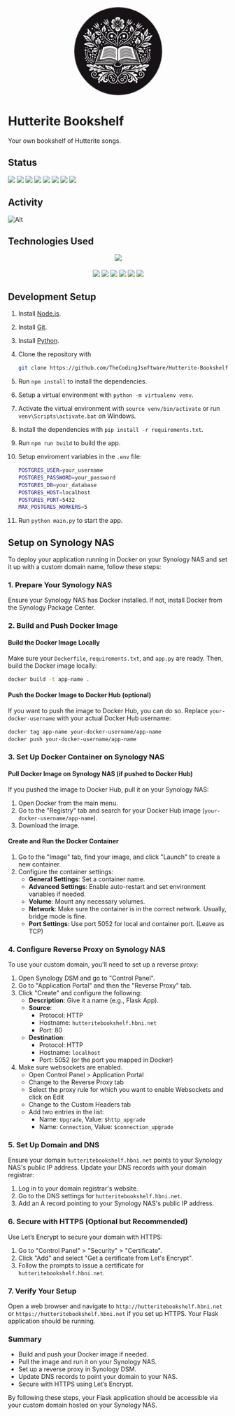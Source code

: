 <p align="center">
    <img src="static/icons/icon.png" style="border-radius: 50%; width: 200px; border: 1px solid gray;"/>
</p>

# Hutterite Bookshelf

Your own bookshelf of Hutterite songs.

## Status

<p align="left">
    <a><img src="https://img.shields.io/github/created-at/TheCodingJsoftware/Hutterite-Bookshelf"/></a>
    <a><img src="https://img.shields.io/github/license/TheCodingJsoftware/Hutterite-Bookshelf"/></a>
    <a><img src="https://img.shields.io/github/repo-size/TheCodingJsoftware/Hutterite-Bookshelf?label=Size"/></a>
    <a><img src="https://img.shields.io/github/commit-activity/m/TheCodingJsoftware/Hutterite-Bookshelf"/></a>
    <a><img src="https://img.shields.io/github/languages/count/TheCodingJsoftware/Hutterite-Bookshelf"></a>
    <a><img src="https://img.shields.io/github/languages/top/TheCodingJsoftware/Hutterite-Bookshelf"></a>
    <a><img src="https://img.shields.io/badge/python-3.12-blue"></a>
    <a><img src="https://img.shields.io/docker/automated/jarebear/hutterite-bookshelf"></a>
</p>

## Activity

![Alt](https://repobeats.axiom.co/api/embed/6c3f53db95af4432c92064ad6878445462a95ab8.svg "Repobeats analytics image")

## Technologies Used

<p align="center">
    <a><img src="https://github.com/tornadoweb/tornado/blob/stable/docs/tornado.png?raw=true"></a>
    <br>
    <br>
    <a><img src="https://img.shields.io/badge/Docker-2496ED?logo=docker&logoColor=fff"></a>
    <a><img src="https://img.shields.io/badge/Postgres-%23316192.svg?logo=postgresql&logoColor=white"></a>
    <a><img src="https://img.shields.io/badge/Python-3776AB?logo=python&logoColor=fff"></a>
    <a><img src="https://img.shields.io/badge/HTML-%23E34F26.svg?logo=html5&logoColor=white"></a>
    <a><img src="https://img.shields.io/badge/CSS-1572B6?logo=css3&logoColor=fff"></a>
    <a><img src="https://img.shields.io/badge/TypeScript-3178C6?logo=typescript&logoColor=fff"></a>
</p>

## Development Setup

1. Install [Node.js](https://nodejs.org/en/download/).
2. Install [Git](https://git-scm.com/downloads).
3. Install [Python](https://www.python.org/downloads/).
4. Clone the repository with

    ```bash
    git clone https://github.com/TheCodingJsoftware/Hutterite-Bookshelf.git
    ```

5. Run `npm install` to install the dependencies.
6. Setup a virtual environment with `python -m virtualenv venv`.
7. Activate the virtual environment with `source venv/bin/activate` or run `venv\Scripts\activate.bat` on Windows.
8. Install the dependencies with `pip install -r requirements.txt`.
9. Run `npm run build` to build the app.
10. Setup enviroment variables in the `.env` file:

    ```bash
    POSTGRES_USER=your_username
    POSTGRES_PASSWORD=your_password
    POSTGRES_DB=your_database
    POSTGRES_HOST=localhost
    POSTGRES_PORT=5432
    MAX_POSTGRES_WORKERS=5
    ```

11. Run `python main.py` to start the app.

## Setup on Synology NAS

To deploy your application running in Docker on your Synology NAS and set it up with a custom domain name, follow these steps:

### 1. **Prepare Your Synology NAS**

Ensure your Synology NAS has Docker installed. If not, install Docker from the Synology Package Center.

### 2. **Build and Push Docker Image**

#### Build the Docker Image Locally

Make sure your `Dockerfile`, `requirements.txt`, and `app.py` are ready. Then, build the Docker image locally:

```bash
docker build -t app-name .
```

#### Push the Docker Image to Docker Hub (optional)

If you want to push the image to Docker Hub, you can do so. Replace `your-docker-username` with your actual Docker Hub username:

```bash
docker tag app-name your-docker-username/app-name
docker push your-docker-username/app-name
```

### 3. **Set Up Docker Container on Synology NAS**

#### Pull Docker Image on Synology NAS (if pushed to Docker Hub)

If you pushed the image to Docker Hub, pull it on your Synology NAS:

1. Open Docker from the main menu.
2. Go to the "Registry" tab and search for your Docker Hub image (`your-docker-username/app-name`).
3. Download the image.

#### Create and Run the Docker Container

1. Go to the "Image" tab, find your image, and click "Launch" to create a new container.
2. Configure the container settings:
   - **General Settings**: Set a container name.
   - **Advanced Settings**: Enable auto-restart and set environment variables if needed.
   - **Volume**: Mount any necessary volumes.
   - **Network**: Make sure the container is in the correct network. Usually, bridge mode is fine.
   - **Port Settings**: Use port 5052 for local and container port. (Leave as TCP)

### 4. **Configure Reverse Proxy on Synology NAS**

To use your custom domain, you'll need to set up a reverse proxy:

1. Open Synology DSM and go to "Control Panel".
2. Go to "Application Portal" and then the "Reverse Proxy" tab.
3. Click "Create" and configure the following:
   - **Description**: Give it a name (e.g., Flask App).
   - **Source**:
     - Protocol: HTTP
     - Hostname: `hutteritebookshelf.hbni.net`
     - Port: 80
   - **Destination**:
     - Protocol: HTTP
     - Hostname: `localhost`
     - Port: 5052 (or the port you mapped in Docker)
4. Make sure websockets are enabled.
    - Open Control Panel > Application Portal
    - Change to the Reverse Proxy tab
    - Select the proxy rule for which you want to enable Websockets and click on Edit
    - Change to the Custom Headers tab
    - Add two entries in the list:
      - Name: `Upgrade`, Value: `$http_upgrade`
      - Name: `Connection`, Value: `$connection_upgrade`

### 5. **Set Up Domain and DNS**

Ensure your domain `hutteritebookshelf.hbni.net` points to your Synology NAS's public IP address. Update your DNS records with your domain registrar:

1. Log in to your domain registrar's website.
2. Go to the DNS settings for `hutteritebookshelf.hbni.net`.
3. Add an A record pointing to your Synology NAS's public IP address.

### 6. **Secure with HTTPS (Optional but Recommended)**

Use Let’s Encrypt to secure your domain with HTTPS:

1. Go to "Control Panel" > "Security" > "Certificate".
2. Click "Add" and select "Get a certificate from Let's Encrypt".
3. Follow the prompts to issue a certificate for `hutteritebookshelf.hbni.net`.

### 7. **Verify Your Setup**

Open a web browser and navigate to `http://hutteritebookshelf.hbni.net` or `https://hutteritebookshelf.hbni.net` if you set up HTTPS. Your Flask application should be running.

### Summary

- Build and push your Docker image if needed.
- Pull the image and run it on your Synology NAS.
- Set up a reverse proxy in Synology DSM.
- Update DNS records to point your domain to your NAS.
- Secure with HTTPS using Let’s Encrypt.

By following these steps, your Flask application should be accessible via your custom domain hosted on your Synology NAS.
